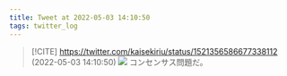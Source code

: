 ```yaml
---
title: Tweet at 2022-05-03 14:10:50
tags: twitter_log
---
```


> [!CITE] https://twitter.com/kaisekiriu/status/1521356586677338112 (2022-05-03 14:10:50)
> ![](https://twitter.com/kaisekiriu/status/1521356586677338112)
> コンセンサス問題だ。
